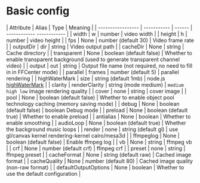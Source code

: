 # Basic config


| Attribute | Alias ​​| Type | Meaning |
| ----------------- | ----------- | ------ | ------------ ------------ |
| width | w | number | video width |
| height | h | number | video height |
| fps | None | number (default 30) | Video frame rate |
| outputDir | dir | string | Video output path |
| cacheDir | None | string | Cache directory |
| transparent | None | boolean (default false) | Whether to enable transparent background (used to generate transparent channel video) |
| output | out | string | Output file name (not required, no need to fill in in FFCenter mode) |
| parallel | frames | number (default 5) | parallel rendering |
| highWaterMark | size | string (default 1mb) | node.js [highWaterMark](http://nodejs.cn/api/stream/buffering.html) |
| clarity | renderClarity | string (mode medium) | `medium high low` image rendering quality |
| cover | none | string | cover image |
| pool | None | boolean (default false) | Whether to enable object pool technology caching (memory saving mode) |
| debug | None | boolean (default false) | boolean Debug mode |
| preload | None | boolean (default true) | Whether to enable preload |
| antialias | None | boolean | Whether to enable smoothing |
| audioLoop | None | boolean (default true) | Whether the background music loops |
| render | none | string (default gl) | use gl/canvas kernel rendering-kernel cairo/mesa3d |
| ffmpeglog | None | boolean (default false) | Enable ffmpeg log |
| vb | None | string | ffmpeg vb |
| crf | None | number (default crf) | ffmpeg crf |
| preset | none | string | ffmpeg preset |
| cacheFormat | None | string (default raw) | Cached image format |
| cacheQuality | None | number (default 80) | Cached image quality (non-raw format) |
| defaultOutputOptions | None | boolean | Whether to use the default configuration |
